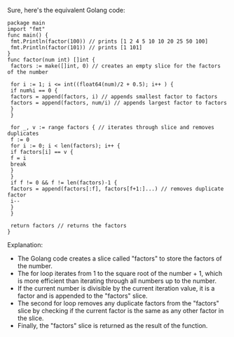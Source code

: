 Sure, here's the equivalent Golang code:
```
package main
import "fmt"
func main() {
 fmt.Println(factor(100)) // prints [1 2 4 5 10 10 20 25 50 100]
 fmt.Println(factor(101)) // prints [1 101]
}
func factor(num int) []int {
 factors := make([]int, 0) // creates an empty slice for the factors of the number

 for i := 1; i <= int((float64(num)/2 + 0.5); i++ ) { 
 if num%i == 0 {
 factors = append(factors, i) // appends smallest factor to factors
 factors = append(factors, num/i) // appends largest factor to factors
 }
 }

 for _, v := range factors { // iterates through slice and removes duplicates
 f := 0
 for i := 0; i < len(factors); i++ { 
 if factors[i] == v {
 f = i
 break
 }
 }
 if f != 0 && f != len(factors)-1 {
 factors = append(factors[:f], factors[f+1:]...) // removes duplicate factor
 i--
 }
 }

 return factors // returns the factors
}
```
Explanation:
- The Golang code creates a slice called "factors" to store the factors of the number.
- The for loop iterates from 1 to the square root of the number + 1, which is more efficient than iterating through all numbers up to the number.
- If the current number is divisible by the current iteration value, it is a factor and is appended to the "factors" slice.
- The second for loop removes any duplicate factors from the "factors" slice by checking if the current factor is the same as any other factor in the slice.
- Finally, the "factors" slice is returned as the result of the function.

